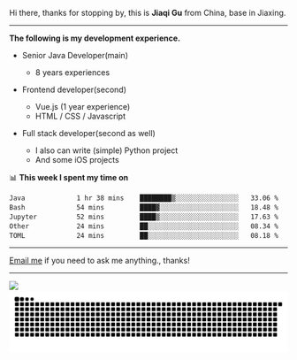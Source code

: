 Hi there, thanks for stopping by, this is **Jiaqi Gu** from China, base in Jiaxing.

---

**The following is my development experience.**

- Senior Java Developer(main)
  - 8 years experiences

- Frontend developer(second)
  - Vue.js (1 year experience)
  - HTML / CSS / Javascript
  
- Full stack developer(second as well)
  - I also can write (simple) Python project
  - And some iOS projects

📊 **This week I spent my time on**
<!--START_SECTION:waka-->

```txt
Java             1 hr 38 mins    ████████▒░░░░░░░░░░░░░░░░   33.06 %
Bash             54 mins         ████▓░░░░░░░░░░░░░░░░░░░░   18.48 %
Jupyter          52 mins         ████▒░░░░░░░░░░░░░░░░░░░░   17.63 %
Other            24 mins         ██░░░░░░░░░░░░░░░░░░░░░░░   08.34 %
TOML             24 mins         ██░░░░░░░░░░░░░░░░░░░░░░░   08.18 %
```

<!--END_SECTION:waka-->

---

[Email me](mailto:htk2klwgr@mozmail.com?subject=Hiring_from_GitHub) if you need to ask me anything., thanks!

---

![]( https://visitor-badge.glitch.me/badge?page_id=githubgujiaqi)
![]( https://github.com/droid-Q/droid-Q/raw/output/github-contribution-grid-snake.svg#gh-dark-mode-only)
